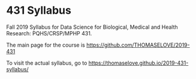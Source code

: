 # 431 Syllabus 

Fall 2019 Syllabus for Data Science for Biological, Medical and Health Research: PQHS/CRSP/MPHP 431.

The main page for the course is https://github.com/THOMASELOVE/2019-431

To visit the actual syllabus, go to https://thomaselove.github.io/2019-431-syllabus/

